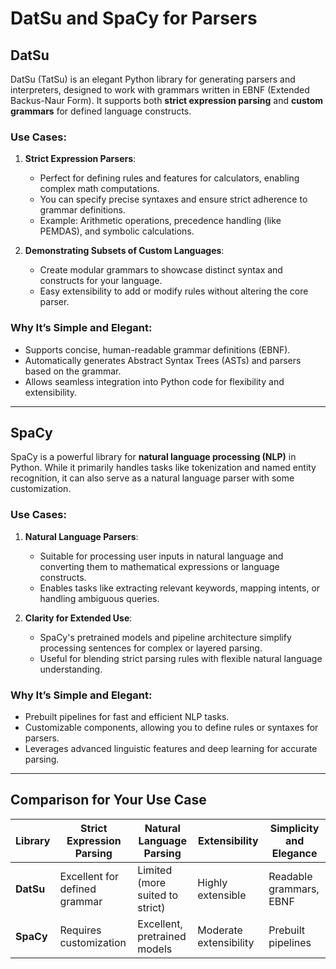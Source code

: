 # DatSu and SpaCy for Parsers

## **DatSu**
DatSu (TatSu) is an elegant Python library for generating parsers and interpreters, designed to work with grammars written in EBNF (Extended Backus-Naur Form). It supports both **strict expression parsing** and **custom grammars** for defined language constructs.

### **Use Cases**:
1. **Strict Expression Parsers**:
   - Perfect for defining rules and features for calculators, enabling complex math computations.
   - You can specify precise syntaxes and ensure strict adherence to grammar definitions.
   - Example: Arithmetic operations, precedence handling (like PEMDAS), and symbolic calculations.

2. **Demonstrating Subsets of Custom Languages**:
   - Create modular grammars to showcase distinct syntax and constructs for your language.
   - Easy extensibility to add or modify rules without altering the core parser.

### **Why It’s Simple and Elegant**:
- Supports concise, human-readable grammar definitions (EBNF).
- Automatically generates Abstract Syntax Trees (ASTs) and parsers based on the grammar.
- Allows seamless integration into Python code for flexibility and extensibility.

---

## **SpaCy**
SpaCy is a powerful library for **natural language processing (NLP)** in Python. While it primarily handles tasks like tokenization and named entity recognition, it can also serve as a natural language parser with some customization.

### **Use Cases**:
1. **Natural Language Parsers**:
   - Suitable for processing user inputs in natural language and converting them to mathematical expressions or language constructs.
   - Enables tasks like extracting relevant keywords, mapping intents, or handling ambiguous queries.

2. **Clarity for Extended Use**:
   - SpaCy's pretrained models and pipeline architecture simplify processing sentences for complex or layered parsing.
   - Useful for blending strict parsing rules with flexible natural language understanding.

### **Why It’s Simple and Elegant**:
- Prebuilt pipelines for fast and efficient NLP tasks.
- Customizable components, allowing you to define rules or syntaxes for parsers.
- Leverages advanced linguistic features and deep learning for accurate parsing.

---

## **Comparison for Your Use Case**
| Library   | Strict Expression Parsing       | Natural Language Parsing       | Extensibility       | Simplicity and Elegance |
|-----------|---------------------------------|---------------------------------|---------------------|--------------------------|
| **DatSu** | Excellent for defined grammar   | Limited (more suited to strict)| Highly extensible   | Readable grammars, EBNF |
| **SpaCy** | Requires customization          | Excellent, pretrained models   | Moderate extensibility | Prebuilt pipelines      |
